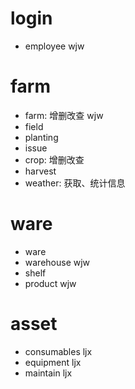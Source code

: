 # login
- employee wjw

# farm
- farm: 增删改查 wjw
- field
- planting
- issue
- crop: 增删改查
- harvest
- weather: 获取、统计信息

# ware
- ware
- warehouse wjw
- shelf
- product wjw

# asset
- consumables ljx
- equipment   ljx
- maintain    ljx